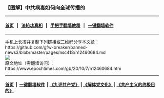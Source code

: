 ### 【图解】中共病毒如何向全球传播的
------------------------

#### [首页](https://github.com/gfw-breaker/banned-news3/blob/master/README.md) &nbsp;&nbsp;|&nbsp;&nbsp; [法轮功真相](https://github.com/begood0513/basic/blob/master/README.md)  &nbsp;&nbsp;|&nbsp;&nbsp; [手把手翻墙教程](https://github.com/gfw-breaker/guides/wiki)  &nbsp;&nbsp;|&nbsp;&nbsp; [一键翻墙软件](https://github.com/gfw-breaker/nogfw/blob/master/README.md)  



<div><div class="infogram-embed" data-id="bcda4cbd-6558-4bab-88ef-42a372ab9318" data-mid="19d5504a-36de-47e4-af2b-3f7e4a4bcd09" data-title="Desktop_中共病毒传播全球" data-type="interactive">
</div>
</div>
<hr/>
手机上长按并复制下列链接或二维码分享本文章：<br/>
https://github.com/gfw-breaker/banned-news3/blob/master/pages/nsc418/n12460684.md <br/>
<a href='https://github.com/gfw-breaker/banned-news3/blob/master/pages/nsc418/n12460684.md'><img src='https://github.com/gfw-breaker/banned-news3/blob/master/pages/nsc418/n12460684.md.png'/></a> <br/>
原文地址（需翻墙访问）：https://www.epochtimes.com/gb/20/10/7/n12460684.htm


------------------------
#### [首页](https://github.com/gfw-breaker/banned-news3/blob/master/README.md) &nbsp;|&nbsp; [一键翻墙软件](https://github.com/gfw-breaker/nogfw/blob/master/README.md) &nbsp;| [《九评共产党》](https://github.com/gfw-breaker/9ping.md/blob/master/README.md#九评之一评共产党是什么) | [《解体党文化》](https://github.com/gfw-breaker/jtdwh.md/blob/master/README.md) | [《共产主义的终极目的》](https://github.com/gfw-breaker/gczydzjmd.md/blob/master/README.md)


<img src='http://gfw-breaker.win/banned-news3/pages/nsc418/n12460684.md' width='0px' height='0px'/>